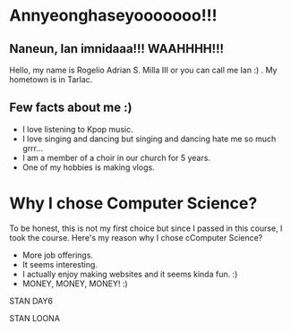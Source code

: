 # Annyeonghaseyooooooo!!!
## Naneun, Ian imnidaaa!!! WAAHHHH!!!

Hello, my name is Rogelio Adrian S. Milla III or you can call me Ian :) . My hometown is in Tarlac.

## Few facts about me :)
- I love listening to Kpop music. 
- I love singing and dancing but singing and dancing hate me so much grrr...
- I am a member of a choir in our church for 5 years.
- One of my hobbies is making vlogs.

# Why I chose Computer Science?
To be honest, this is not my first choice but since I passed in this course, I took the course.
Here's my reason why I chose cComputer Science?

- More job offerings.
- It seems interesting.
- I actually enjoy making websites and it seems kinda fun. :)
- MONEY, MONEY, MONEY! :)

STAN DAY6 

STAN LOONA

